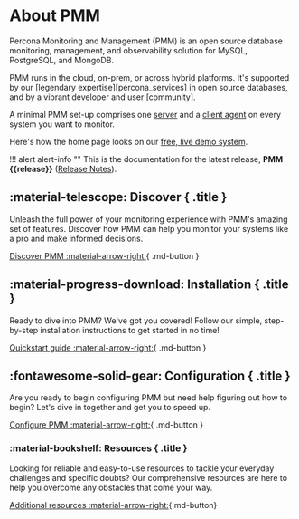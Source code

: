 # About PMM

Percona Monitoring and Management (PMM) is an open source database monitoring, management, and observability solution for MySQL, PostgreSQL, and MongoDB.

PMM runs in the cloud, on-prem, or across hybrid platforms. It's supported by our [legendary expertise][percona_services] in open source databases, and by a vibrant developer and user [community].

A minimal PMM set-up comprises one [server](reference/index.md#pmm-server) and a [client agent](reference/index.md#pmm-client) on every system you want to monitor.

Here's how the home page looks on our <a href='https://pmmdemo.percona.com/' target='_blank'>free, live demo system</a>.

!!! alert alert-info ""
    This is the documentation for the latest release, **PMM {{release}}** ([Release Notes](release-notes/{{release}}.md)).

<div data-grid markdown><div data-banner markdown>

## :material-telescope: Discover { .title }

Unleash the full power of your monitoring experience with PMM's amazing set of features. Discover how PMM can help you monitor your systems like a pro and make informed decisions.

[Discover PMM :material-arrow-right:](discover-pmm/features.md){ .md-button }


</div><div data-banner markdown>

## :material-progress-download: Installation { .title }

Ready to dive into PMM? We've got you covered! Follow our simple, step-by-step installation instructions to get started in no time!

[Quickstart guide :material-arrow-right:](quickstart.md){ .md-button }

</div><div data-banner markdown>

## :fontawesome-solid-gear: Configuration { .title }

Are you ready to begin configuring PMM  but need help figuring out how to begin? Let's dive in together and get you to speed up.

[Configure PMM :material-arrow-right:](configure-pmm/configure.md){ .md-button }

</div><div data-banner markdown>

### :material-bookshelf: Resources { .title }

Looking for reliable and easy-to-use resources to tackle your everyday challenges and specific doubts? Our comprehensive resources are here to help you overcome any obstacles that come your way.

[Additional resources :material-arrow-right:](https://www.percona.com/resources){.md-button}

</div>
</div>



